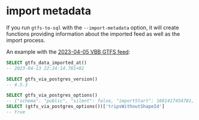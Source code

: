 # import metadata

If you run `gtfs-to-sql` with the `--import-metadata` option, it will create functions providing information about the imported feed as well as the import process.

An example with the [2023-04-05 VBB GTFS feed](https://vbb-gtfs.jannisr.de/2023-04-05):

```sql
SELECT gtfs_data_imported_at()
-- 2023-04-13 22:24:14.781+02

SELECT gtfs_via_postgres_version()
-- 4.5.3

SELECT gtfs_via_postgres_options()
-- {"schema": "public", "silent": false, "importStart": 1681417454781, "importMetadata": true, … }
SELECT (gtfs_via_postgres_options())['tripsWithoutShapeId']
-- true
```
